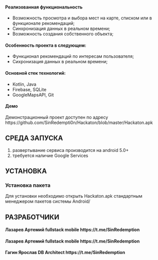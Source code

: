 <h4>Реализованная функциональность</h4>
<ul>
    <li>Возможность просмотра и выбора мест на карте, списком или в функционале рекомендаций;</li>
    <li>Синхронизация данных в реальном времени;</li>
    <li>Возможность создания собственного объекта;</li>
</ul> 
<h4>Особенность проекта в следующем:</h4>
<ul>
 <li>Функционал рекомендаций по интересам пользователя;</li>
 <li>Сихронизация данных в реальном времени;</li>
 </ul>
<h4>Основной стек технологий:</h4>
<ul>
	<li>Kotlin, Java</li>
	<li>Firebase, SQLite</li>
	<li>GoogleMapsAPI, Git</li>
  
 </ul>
<h4>Демо</h4>
<p>Демонстрационный проект доступен по адресу https://github.com/SinRedempti0n/Hackaton/blob/master/Hackaton.apk </p>


СРЕДА ЗАПУСКА
------------
1) развертывание сервиса производится на android 5.0+
2) требуется наличие Google Services


УСТАНОВКА
------------
### Установка пакета

Для установки необходимо открыть Hackaton.apk стандартным менеджером пакетов системы Android/ 


РАЗРАБОТЧИКИ
------------
<h4>Лазарев Артемий fullstack mobile https://t.me/SinRedemption </h4>
<h4>Лазарев Артемий fullstack mobile https://t.me/SinRedemption </h4>
<h4>Гагин Ярослав DB Architect https://t.me/SinRedemption </h4>

